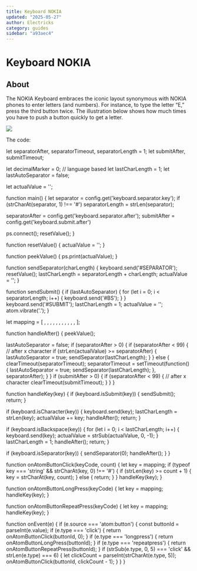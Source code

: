 ```yaml
---
title: Keyboard NOKIA
updated: "2025-05-27"
author: Electricks
category: guides
sidebar: "a93aec4"
---
```


# Keyboard NOKIA

## About

 
 
 
 
 The NOKIA Keyboard embraces the iconic layout synonymous with NOKIA phones to enter letters (and numbers). For instance, to type the letter “E,” press the third button twice. The illustration below shows how much times you have to push a button quickly to get a letter.

 
 
 
 
 

![](https://electricks.info/wp-content/uploads/2024/07/NOKIA-1024x426.jpg)

 
 
 
 
 The code:

 
 
 
 
 
 
 
 let separatorAfter, separatorTimeout, separatorLength = 1;
let submitAfter, submitTimeout;

let decimalMarker = 0; // language based
let lastCharLength = 1;
let lastAutoSeparator = false;

let actualValue = '';

function main() {
 let separator = config.get('keyboard.separator.key');
 if (strCharAt(separator, 1) !== '#') separatorLength = strLen(separator);
 
 separatorAfter = config.get('keyboard.separator.after');
 submitAfter = config.get('keyboard.submit.after')

 ps.connect();
 resetValue();
}

function resetValue() {
 actualValue = '';
}

function peekValue() {
 ps.print(actualValue);
}

function sendSeparator(charLength) {
 keyboard.send('#SEPARATOR');
 resetValue();
 lastCharLength = separatorLength + charLength;
 actualValue = '';
}

function sendSubmit() {
 if (lastAutoSeparator) {
 for (let i = 0; i < separatorLength; i++) {
 keyboard.send('#BS');
 }
 }
 keyboard.send('#SUBMIT');
 lastCharLength = 1;
 actualValue = '';
 atom.vibrate('.');
}

let mapping = [
 , , ,
 , , ,
 , , ,
 , , 
];

function handleAfter() {
 peekValue();
 
 lastAutoSeparator = false;
 if (separatorAfter > 0) {
 if (separatorAfter < 99) { // after x character
 if (strLen(actualValue) >= separatorAfter) {
 lastAutoSeparator = true;
 sendSeparator(lastCharLength);
 }
 } else {
 clearTimeout(separatorTimeout);
 separatorTimeout = setTimeout(function() {
 lastAutoSeparator = true;
 sendSeparator(lastCharLength);
 }, separatorAfter);
 }
 }
 if (submitAfter > 0) {
 if (separatorAfter < 99) { // after x character
 clearTimeout(submitTimeout);
 }
 }
}

function handleKey(key) {
 if (keyboard.isSubmit(key)) {
 sendSubmit();
 return;
 }

 if (keyboard.isCharacter(key)) {
 keyboard.send(key);
 lastCharLength = strLen(key);
 actualValue += key;
 handleAfter();
 return;
 }

 if (keyboard.isBackspace(key)) {
 for (let i = 0; i < lastCharLength; i++) {
 keyboard.send(key);
 actualValue = strSub(actualValue, 0, -1);
 }
 lastCharLength = 1;
 handleAfter();
 return;
 }

 if (keyboard.isSeparator(key)) {
 sendSeparator(0);
 handleAfter();
 }
}

function onAtomButtonClick(keyCode, count) {
 let key = mapping;
 if (typeof key === 'string' && strCharAt(key, 0) !== '#') {
 if (strLen(key) >= count + 1) {
 key = strCharAt(key, count);
 } else {
 return;
 }
 }
 handleKey(key);
}

function onAtomButtonLongPress(keyCode) {
 let key = mapping;
 handleKey(key);
}

function onAtomButtonRepeatPress(keyCode) {
 let key = mapping;
 handleKey(key);
}

function onEvent(e) {
 if (e.source === 'atom:button') {
 const buttonId = parseInt(e.value);
 if (e.type === 'click') {
 return onAtomButtonClick(buttonId, 0);
 }
 if (e.type === 'longpress') {
 return onAtomButtonLongPress(buttonId);
 }
 if (e.type === 'repeatpress') {
 return onAtomButtonRepeatPress(buttonId);
 }
 if (strSub(e.type, 0, 5) === 'click' && strLen(e.type) === 6) {
 let clickCount = parseInt(strCharAt(e.type, 5));
 onAtomButtonClick(buttonId, clickCount - 1);
 }
 }
}